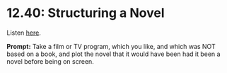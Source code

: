 # 12.40: Structuring a Novel 

Listen [here](http://www.writingexcuses.com/2017/10/01/12-40-structuring-a-novel/). 

**Prompt:** Take a film or TV program, which you like, and which was NOT based on a book, and plot the novel that it would have been had it been a novel before being on screen.